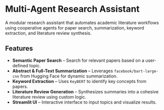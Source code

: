 # Multi-Agent Research Assistant
A modular research assistant that automates academic literature workflows using cooperative agents for paper search, summarization, keyword extraction, and literature review synthesis.

## Features
- **Semantic Paper Search** – Search for relevant papers based on a user-defined topic.
- **Abstract & Full-Text Summarization** – Leverages `facebook/bart-large-cnn` from Hugging Face for dynamic summarization.
- **Keyword Extraction** – Uses `KeyBERT` to identify key concepts from papers.
- **Literature Review Generation** – Synthesizes summaries into a cohesive literature review using custom logic.
- **Streamlit UI** – Interactive interface to input topics and visualize results.
